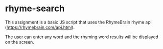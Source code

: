 # rhyme-search

This assignment is a basic JS script that uses the RhymeBrain rhyme api (https://rhymebrain.com/api.html).

The user can enter any word and the rhyming word results will be displayed on the screen.
